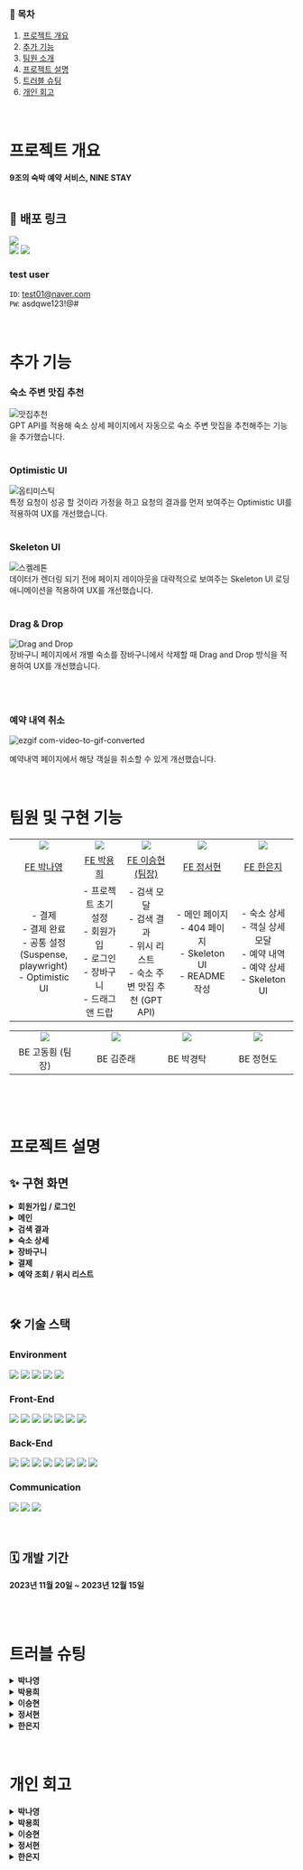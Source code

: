 ### 📌 목차
1. [프로젝트 개요](#프로젝트-개요)
2. [추가 기능](#추가-기능)
3. [팀원 소개](#팀원-및-구현-기능)
4. [프로젝트 설명](#프로젝트-설명)
5. [트러블 슈팅](#트러블-슈팅)
6. [개인 회고](#개인-회고)  
<br/><br/>
  
# 프로젝트 개요
**9조의 숙박 예약 서비스, NINE STAY**  
<br/>

## 🔗 배포 링크
<a href="https://www.anti-bias.kr/" target="_blank">  
<img src="https://img.shields.io/badge/NINE STAY-d53f8c?style=for-the-badge&logo=houzz&logoColor=white"/></a><br>  

<a href="https://github.com/YBEMiniProjectTeam/MINI-Front" target="_blank">
<img src="https://img.shields.io/badge/원본 repository-111111?style=for-the-badge&logo=github&logoColor=white"/></a>
<a href="https://github.com/YBEMiniProjectTeam/MINI-Back" target="_blank">
<img src="https://img.shields.io/badge/BE repository-dfdfdf?style=for-the-badge&logo=github&logoColor=666666"/></a>  

### test user  
`ID`: test01@naver.com
<br>
`PW`: asdqwe123!@#
<br/><br/><br/>  

# 추가 기능
### 숙소 주변 맛집 추천
![맛집추천](https://github.com/YBEMiniProjectTeam/MINI-Front/assets/63582234/ad847c87-947f-4b9b-a9c7-e37f1a2a254d)  
GPT API를 적용해 숙소 상세 페이지에서 자동으로 숙소 주변 맛집을 추천해주는 기능을 추가했습니다.  
<br/>

### Optimistic UI
![옵티미스틱 ](https://github.com/YBEMiniProjectTeam/MINI-Front/assets/63582234/3ccb6369-28c7-4def-b803-72e276341a8b)  
특정 요청이 성공 할 것이라 가정을 하고 요청의 결과를 먼저 보여주는 Optimistic UI를 적용하여 UX를 개선했습니다.  
<br/>

### Skeleton UI
![스켈레톤](https://github.com/YBEMiniProjectTeam/MINI-Front/assets/63582234/01bb5441-5440-4084-8794-e46b992655d1)  
데이터가 렌더링 되기 전에 페이지 레이아웃을 대략적으로 보여주는 Skeleton UI 로딩 애니메이션을 적용하여 UX를 개선했습니다.  
<br/>

### Drag & Drop
![Drag and Drop](https://github.com/YBEMiniProjectTeam/MINI-Front/assets/63582234/70a8f3fa-9ddc-44ae-ab89-25f52d7d38f4)  
장바구니 페이지에서 개별 숙소를 장바구니에서 삭제할 때 Drag and Drop 방식을 적용하여 UX를 개선했습니다.  
<br/><br/><br/>   

### 예약 내역 취소
![ezgif com-video-to-gif-converted](https://github.com/YBEMiniProjectTeam/MINI-Front/assets/90038848/3b14a43a-1a89-4143-966a-bb73791a3c31)

예약내역 페이지에서 해당 객실을 취소할 수 있게 개선했습니다.
<br/><br/><br/>   

# 팀원 및 구현 기능
<table>
  <tr>
    <td align="center" width="150px">
      <img src="https://avatars.githubusercontent.com/u/139189221?v=4"/>
    </td>
    <td align="center" width="150px">
      <img src="https://avatars.githubusercontent.com/u/90038848?v=4"/>
    </td>
    <td align="center" width="150px">
      <img src="https://avatars.githubusercontent.com/u/93538221?v=4"/>
    </td>
    <td align="center" width="150px">
      <img src="https://avatars.githubusercontent.com/u/63582234?v=4"/>
    </td>
    <td align="center" width="150px">
      <img src="https://avatars.githubusercontent.com/u/95364951?v=4"/>
    </td>
  </tr>
  <tr>
    <td align="center">
      <a href="https://github.com/im-na0" target="_blank">
        FE 박나영
      </a>
    </td>
    <td align="center">
      <a href="https://github.com/YongYong21" target="_blank">
        FE 박용희
      </a>
    </td>
    <td align="center">
      <a href="https://github.com/seungsimdang" target="_blank">
        FE 이승현 (팀장)
      </a>
    </td>
    <td align="center">
      <a href="https://github.com/JSH99" target="_blank">
        FE 정서현
      </a>
    </td>
    <td align="center">
      <a href="https://github.com/lilviolie" target="_blank">
        FE 한은지
      </a>
    </td>
  </tr>
  <tr>
    <td align="center">
      - 결제<br>
      - 결제 완료<br>
      - 공통 설정(Suspense, playwright)<br>
      - Optimistic UI<br>
    </td>
    <td align="center">
      - 프로젝트 초기 설정<br>
      - 회원가입<br>
      - 로그인<br>
      - 장바구니<br>
			- 드래그 앤 드랍
    </td>
    <td align="center">
      - 검색 모달<br>
      - 검색 결과<br>
      - 위시 리스트<br>
      - 숙소 주변 맛집 추천 (GPT API)<br>
    </td>
    <td align="center">
      - 메인 페이지<br>
      - 404 페이지<br>
      - Skeleton UI<br>
      - README 작성<br>
    </td>
    <td align="center">
      - 숙소 상세<br>
			- 객실 상세 모달<br>
      - 예약 내역<br>
      - 예약 상세<br>
      - Skeleton UI<br>
    </td>
  </tr>
</table>  
<table>
  <tr>
    <td align="center" width="150px">
      <a href="https://github.com/Dr-KoKo" target="_blank">
        <img src="https://avatars.githubusercontent.com/u/97681286?v=4"/>
      </a>
    </td>
    <td align="center" width="150px">
      <a href="https://github.com/Jundev21" target="_blank">
        <img src="https://avatars.githubusercontent.com/u/55421772?v=4"/>
      </a>
    </td>
    <td align="center" width="150px">
      <a href="https://github.com/DevKTak" target="_blank">
        <img src="https://avatars.githubusercontent.com/u/68748397?v=4"/>
      </a>
    </td>
    <td align="center" width="150px">
      <a href="https://github.com/hyeond0" target="_blank">
        <img src="https://avatars.githubusercontent.com/u/95916780?v=4"/>
      </a>
    </td>
  </tr>
  <tr>
    <td align="center">
      BE 고동훤 (팀장)
    </td>
    <td align="center">
      BE 김준래
    </td>
    <td align="center">
      BE 박경탁
    </td>
    <td align="center">
      BE 정현도
    </td>
  </tr>
</table>  
<br/><br/><br/>  

# 프로젝트 설명
## ✨ 구현 화면
<details>
  <summary><b>회원가입 / 로그인</b></summary>
  <div>
    <img width="600px" src="https://github.com/YBEMiniProjectTeam/MINI-Front/assets/63582234/002af724-e551-460e-a2f8-647f4640cc6a" /> 
  </div> 
</details>
<details>
  <summary><b>메인</b></summary>
  <div>
    <img width="600px" src="https://github.com/YBEMiniProjectTeam/MINI-Front/assets/63582234/0f6cec09-bf13-4362-b411-cfc656fff034" />  
  </div>
</details>
<details>
  <summary><b>검색 결과</b></summary>
  <div>
    <img width="600px" src="https://github.com/YBEMiniProjectTeam/MINI-Front/assets/63582234/a7fad949-a665-4bdf-8f7e-3c13e68183f8" />  
  </div>
</details>
<details>
  <summary><b>숙소 상세</b></summary>
  <div>
    <img width="600px" src="https://github.com/YBEMiniProjectTeam/MINI-Front/assets/63582234/b42070f2-148a-4d17-bc17-6fa5c8f5cb79" />  
  </div>
</details>
<details>
  <summary><b>장바구니</b></summary>
  <div>
    <img width="600px" src="https://github.com/YBEMiniProjectTeam/MINI-Front/assets/63582234/0c525956-8497-456f-b9d9-779ebb4ec4ce" />  
  </div>
</details>
<details>
  <summary><b>결제</b></summary>
  <div>
    <img width="600px" src="https://github.com/YBEMiniProjectTeam/MINI-Front/assets/63582234/efff7871-9bf0-4d19-9d20-650f213ae5fd" />  
  </div>
</details>
<details>
  <summary><b>예약 조회 / 위시 리스트</b></summary>
  <div>
    <img width="600px" src="https://github.com/YBEMiniProjectTeam/MINI-Front/assets/63582234/5b1f33ce-ef54-420b-b7dc-279b766dd617" />  
  </div>
</details>  
<br><br>

## 🛠️ 기술 스택
### Environment 
<div>
<img src="https://img.shields.io/badge/github-181717?style=for-the-badge&logo=github&logoColor=white" />
<img src="https://img.shields.io/badge/git-F05032?style=for-the-badge&logo=git&logoColor=white" />
<img src="https://img.shields.io/badge/ESLint-4B3263?style=for-the-badge&logo=eslint&logoColor=white" />
<img src="https://img.shields.io/badge/npm-CB3837?style=for-the-badge&logo=npm&logoColor=white" />
<img src="https://img.shields.io/badge/vite-646CFF?style=for-the-badge&logo=vite&logoColor=white" />
</div>

### Front-End
<div>
<img src="https://img.shields.io/badge/html5-E34F26?style=for-the-badge&logo=html5&logoColor=white" />
<img src="https://img.shields.io/badge/styled components-DB7093?style=for-the-badge&logo=styledcomponents&logoColor=white" />
<img src="https://img.shields.io/badge/chakra ui-319795?style=for-the-badge&logo=chakraui&logoColor=white" />
<img src="https://img.shields.io/badge/typescript-3178C6?style=for-the-badge&logo=typescript&logoColor=white" />
<img src="https://img.shields.io/badge/react-111111?style=for-the-badge&logo=react&logoColor=61DAFB" />
<img src="https://img.shields.io/badge/recoil-3578E5?style=for-the-badge&logo=recoil&logoColor=white" />
<img src="https://img.shields.io/badge/react query-FF4154?style=for-the-badge&logo=reactquery&logoColor=black" />
</div>

### Back-End
<div>
<img src="https://img.shields.io/badge/java-3766AB?style=for-the-badge&logo=java&logoColor=white" />
<img src="https://img.shields.io/badge/spring boot-6DB33F?style=for-the-badge&logo=springboot&logoColor=white" />
<img src="https://img.shields.io/badge/spring security-6DB33F?style=for-the-badge&logo=springsecurity&logoColor=white" />
<img src="https://img.shields.io/badge/mysql-4479A1?style=for-the-badge&logo=mysql&logoColor=white" />
<img src="https://img.shields.io/badge/aws-232F3E?style=for-the-badge&logo=amazonaws&logoColor=white" />
<img src="https://img.shields.io/badge/amazon rds-527FFF?style=for-the-badge&logo=amazonrds&logoColor=white" />
<img src="https://img.shields.io/badge/amazon s3-569A31?style=for-the-badge&logo=amazons3&logoColor=white" />
<img src="https://img.shields.io/badge/spring data jpa-F7DF1E?style=for-the-badge&&logoColor=black" />
</div>

### Communication
<div>
<img src="https://img.shields.io/badge/notion-9266CC?style=for-the-badge&logo=notion&logoColor=white" />
<img src="https://img.shields.io/badge/figma-F24E1E?style=for-the-badge&logo=figma&logoColor=white" />
<img src="https://img.shields.io/badge/swagger-85EA2D?style=for-the-badge&logo=swagger&logoColor=black" />  
</div>
<br/><br/>  

## 🗓️ 개발 기간
**2023년 11월 20일 ~ 2023년 12월 15일**  
<br><br><br>  

# 트러블 슈팅
<details>
  <summary><b>박나영</b></summary>
  <div>

  ## 🚀 **에러바운더리를 이용한 에러 핸들링**
  ### Problem:
  - 초기 상황: 서버 통신 중 발생하는 에러를 각 컴포넌트에서 개별적으로 처리하고 있었습니다. 코드 중복 문제를 느꼈습니다.
  - 해결 전략: 공통적으로 발생하는 HTTP 상태 코드(401, 403, 500 등)를 효과적으로 관리하기 위해 에러바운더리 도입하기로 결정했습니다.
  - 구현: React-Query와 결합하여 선언적으로 에러 핸들링을 구현했습니다. 이를 통해 에러 발생 시 Fallback UI를 자동으로 표시할 수 있게 됐습니다.

  ### Try: React Query와 에러바운더리의 결합
  - React Query 설정: **`throwOnError: true`** 옵션을 설정하여 오류 발생 시 **`ErrorBoundary`** 컴포넌트가 에러를 감지하도록 합니다.
  - **`AsyncWrapper`** 컴포넌트 구현: **`useQueryErrorResetBoundary`**를 사용하여 에러 발생 시 Fallback UI 렌더링 및 쿼리 에러 초기화 구현했습니다.
  - **`ErrorFallback`** 컴포넌트: 에러 상황에 따라 적절한 UI(로그인 요구, 새로고침 버튼 등)를 제공. 사용자 행동에 따라 에러 상태를 초기화하거나 로그인 페이지로 이동 처리되도록 합니다.

  ### Result & Effect:
  - 중앙집중식 에러 관리: 공통적으로 발생하는 에러를 효율적으로 관리하고, 애플리케이션 전체에 일관된 에러 핸들링 방식 적용할 수 있었습니다.
  - 선언적 접근: React Query와 에러바운더리를 사용하여 에러 처리를 선언적이고 명시적으로 구현, 코드의 가독성 및 유지보수성이 향상되었습니다.

  ## 🚀 **컴포넌트 재사용 및 데이터 처리 최적화**
  ### Problem:
  - 초기 상황: UI 기준으로 컴포넌트 재사용하며, 다양한 타입의 데이터를 처리할 수 있도록 props 타입을 확장했습니다.
  - 문제 인식: 타입이 달라지면서 컴포넌트가 무거워지고 복잡해졌습니다. 그리고 데이터 가공이 컴포넌트 내부에서 이루어져, 가독성 및 유지보수성이 좋지 않았습니다.

  ### Try:
  - 데이터 처리 방식 개선: 데이터를 컴포넌트에 전달하기 전에 미리 가공하여 전달하는 방식으로 전환했습니다. 이때 React Query의 **`select`** 옵션을 활용하여 데이터 가공 로직을 쿼리 과정에 통합했습니다.
  - 컴포넌트 구조 변경: UI가 유사하더라도 데이터 구조가 다른 경우, 별도의 컴포넌트로 분리하여 재사용성과 유지보수성 향상에 초점을 맞추었습니다.

  ### Result & Effect:
  - **가독성 향상**: 컴포넌트가 수행하는 로직을 단순화하고, 데이터 가공을 외부로 분리하여 가독성 개선했습니다.
  - **유지보수성 증가**: 데이터 구조에 따라 별도의 컴포넌트를 사용함으로써, 변경에 대응하기 쉬워지고 각 컴포넌트의 목적이 명확해졌습니다.
  - **효율적인 데이터 관리**: React Query의 **`select`** 옵션을 통해 데이터 가공 과정을 쿼리 단계에서 처리하여, 데이터 관리의 일관성이 증대되었습니다.

  이번 리팩토링 과정을 통해 컴포넌트 설계의 중요성을 더 깊이 이해하게 되었습니다. 데이터 구조에 따라 적절히 컴포넌트를 분리하고, 데이터 가공을 쿼리 단계에서 처리함으로써, 애플리케이션의 가독성과 유지보수성을 크게 향상시킬 수 있었습니다! 또한 React Query를 Suspense, Optimistic updates, mutation, Errorboundary 등 다양하게 활용해봄으로써 프론트엔드 개발에서의 데이터 관리 전략에 대한 이해도가 크게 향상되었습니다. 앞으로의 프로젝트에도 이러한 지식을 적극적으로 활용할 계획입니다.
  </div>
</details>
<details>
  <summary><b>박용희</b></summary>
  <div>

  ### 프록시 설정
  ```jsx
  // host
  127.0.0.1 domain.com

  127.0.0.1 location.domain.com
  ```
  host 파일을 변경할 때, 도메인 주소 앞에 일부 주소를 작성해야 된다는 것을 알았다.
  `127.0.0.1 [domain.com](http://domain.com)` 으로 작성할 시, 기존에 있던 api 사이트 [domain.com/index/swagger](http://domain.com/index/swagger로) 으로 접속할 경우, 127.0.0.1/index/swagger 로 접속이 되는 것과 같기때문에 네트워크 오류( 존재하지 않는 사이트 )가 뜨게 된다.  

  ### CSS
  <img width="600px" src="https://github.com/YBEMiniProjectTeam/MINI-Front/assets/63582234/1e7f2591-d1f8-4bbb-8d5d-e0675100fb9e">  
  
  Header 메뉴와 서브메뉴 사이의 간격이 있기때문에 Header Menu → Hover → Submenu 커서를 옮기는 과정에서 계속 닫히게 되었다.  
  이 부분을 해결하기 위해서 각 메뉴마다 `div` 태그를 2번 작성을 해서 마우스의 커서 범위를 늘려주는 방식으로 구현하게 되었다.

  ### Z-index
  드래그앤 드롭을 사용해서 `Drop` 컴포넌트의 위치에 대한 에러
  css 코드에서 `position:fixed` `z-index:100` 을 적용했지만 `Drop` 컴포넌트가 일부 컴포넌트 보다 아래에 위치해 있는 경우가 있었다.  
  `Stacking contexts` 때문에 아무리 Z-index값을 주더라도 해당 컴포넌트는 무조건 아래에 위치하게 된다. 그래서, 해당 컴포넌트를 부모 컴포넌트에 작성을 해서 해결을 했다.
  </div>
</details>
<details>
  <summary><b>이승현</b></summary>
  <div>
    
  ### 무한스크롤 에러 핸들링

  ```jsx
  useEffect(() => {
      setSearchList((prevSearchList) => [
        ...prevSearchList,
        ...data.accommodations
      ]);
      setTotalPage(data.total_pages);
      setIsLoadingMore(false);
    }, [page]);

  ...

  const handleScroll = debounce(() => {
      const { scrollTop, clientHeight, scrollHeight } = document.documentElement;

      if (scrollTop + clientHeight >= scrollHeight - 50) {
        if (page < totalPage) {
          setPage((prevPage) => prevPage + 1);
          setIsLoadingMore(true);
          refetch();
        }
      }
    }, 200);
  ```

  처음 구성한 무한스크롤 로직은 위와 같았다. scroll값이 조건을 만족하면 `page`값이 변화하게 되고, data의 `refetch`가 일어난다. 이후, `useEffect` hook의 의존성 배열에 `page` 값을 넣어주었기 때문에 `searchList` 가 이전 리스트 요소들 + 새로 받아온 data들로 업데이트되는 로직이었다.  
  위 로직은 겉보기에는 문제없이 작동하는것처럼 보였지만, 페이지가 넘어갔을 때 넘어간 페이지뿐만 아니라 이미 한번 요청을 보낸 이전 페이지에 대한 데이터도 fetching이 일어났다. 

  ```jsx
  return useSuspenseQuery({
      queryKey: ["searchList", pageNum, pageSize, headers, isRefetched],
      queryFn: () =>
        getSearchList(
          accomodationName,
          endDate,
          category,
          pageNum,
          pageSize,
          headers
          pageSize
        )
    });
  ```

  그 이유를 한참 찾다가 `useSearchList` hook의 `queryKey` 에 `pageNum` 을 넣어줬었는데, 해당 값에 변화가 생기면 `refetch` 가 일어난다는 사실을 간과하고 있었다. 

  ```jsx
  if (page < totalPage) {
    setPage((prevPage) => prevPage + 1);
    setIsLoadingMore(true);
    refetch();
  }
  ```

  그래서 `setPage` 가 완료되기 전에 기존 페이지에 대해 `refetch`가 한번 더 일어나고, `setPage` 가 완료된 후에 다시 한 번 다음 페이지에 대해 `refetch` 가 일어났던 것이다.

  ```jsx
  useEffect(() => {
      setSearchList((prevSearchList) => [
        ...prevSearchList,
        ...data.accommodations
      ]);
      setTotalPage(data.total_pages);
      setIsLoadingMore(false);
    }, [data]);

  ...

  useEffect(() => {
    if (page > 1) {
      refetch();
    }
  }, [page]);

  ...

  const handleScroll = debounce(() => {
    const { scrollTop, clientHeight, scrollHeight } = document.documentElement;

    if (scrollTop + clientHeight >= scrollHeight - 50) {
      if (page < totalPage) {
        setPage((prevPage) => prevPage + 1);
        setIsLoadingMore(true);
      }
    }
  }, 200);
  ```
  원인을 찾고 나니,`queryKey` 에서 `pageNum` 을 삭제하고, `searchList` 컴포넌트도 `setPage`가 일어난 후에 refetch가 될 수 있도록 수정을 거쳐 간단하게 해결할 수 있었다.

  ### **검색하기 버튼 두번 눌러야 검색되는 에러 핸들링**
  기존 `search` 컴포넌트는 `keyword`, `category`, `district` 값들은 querystring에서 값을 가져와 각각 state의 초깃값으로 설정해줬고, `start_date` 와 `end_date` 는 모달에 setter를 넘겨서 state 관리를 하는 약간 기형적인 구조를 띄고 있었다. 심지어 `start_date`, `end_date`, `district`, `category` 값들은 동시에 전역으로 관리해주고있어서 더욱 복잡한 로직이었다.  
  위와 같이 복잡한 로직이 탄생하게 된 배경은 `searchList` 컴포넌트에서 사용하는 `useSearchList` hook을 `search` 컴포넌트에서도 재사용하여 검색하기 버튼 클릭 시 `refetch` 를 해주기 위함이었다. 그런데, `useSearchList` hook의 parameter로 전달해줄 값들이 많다 보니까 컴포넌트간 상태의 공유가 필요했고, 기존에 querystring 지정이 되어 있던 것들을 가져오는 로직과 전역으로 상태를 관리하는 로직이 섞여서 복잡한 로직이 탄생하였다.  
  안그래도 복잡한 로직이라 리팩토링 대상이었는데, state의 업데이트가 비동기적으로 처리되기때문에 `refetch` 시에 이전 state값을 가지고 동일한 get요청을 보내는 이슈가 있었다. 그래서 검색하기 버튼을 처음에 누르면 화면에 변화가 없고, 다시 클릭해서 다음 리렌더링이 발생하는 시점이 되어서야 검색 결과가 업데이트되는 현상이 발생하였다.  
  그래서 복잡한 로직을 모두 querystring으로 통일하기로 마음먹었다.

  ```jsx
  const Search = ({
    keyword,
    district,
    start_date,
    end_date,
    category
  }: SearchProps) => {
  ```

  상위 컴포넌트에서 querystring을 가져와 `search` 컴포넌트에 props로 전달하고, 해당 값들은`search` 컴포넌트의 내부 state로 관리하였다.

  ```jsx
  const handleSearchClick = () => {
    const queryParams = new URLSearchParams({
      ...(accommodationName && { keyword: accommodationName }),
      ...(selectedDistrict && { district: selectedDistrict }),
      ...(startDate && { start_date: startDate }),
      ...(endDate && { end_date: endDate }),
      ...(selectedCategory && { category: selectedCategory }),
      page_num: "1",
      page_size: "10"
    });

    window.location.href = `/searchResult?${queryParams.toString()}`;
  };
  ```

  이후, 검색하기 버튼을 클릭했을 때, `refetch` 를 하는 것이 아니라 queryParams를 설정해주고 페이지의 새로고침을 유발하는 로직으로 수정하여 해결하였다.

  ### locale 설정에 따른 date parse과정에서의 에러 핸들링

  ```tsx
  useEffect(() => {
    if (selectedDate && selectedDate[0] && selectedDate[1]) {
      const newStartDate = selectedDate[0].replace(/\s+/g, "");
      const newEndDate = selectedDate[1].replace(/\s+/g, "");

      const parsedStartDate = parse(newStartDate, "yyyy.MM.dd.", new Date());
      const parsedEndDate = parse(newEndDate, "yyyy.MM.dd.", new Date());

      const formattedStartDate = format(parsedStartDate, "yyyy-MM-dd");
      const formattedEndDate = format(parsedEndDate, "yyyy-MM-dd");

      setStartDate(formattedStartDate);
      setEndDate(formattedEndDate);
    }
  }, [selectedDate]);
  ```

  `search` 컴포넌트에서는 `selectedDate` 값이 변경될 때마다 그 값을 parse 후 formatting하는 작업을 해주었다. 로컬에서 테스트할때는 parse과정에서 에러가 없었는데, 테스팅을 하다보니 parse 에러가 발생했다. 날짜 형식이 맞지 않는다는 내용의 에러였는데, 처음에는 null 값이 들어와서 parse가 안되는줄 알았다. 하지만, console에 로그를 찍어보니 날짜 값은 정상적으로 설정되고 있었다.

  ```jsx
  useEffect(() => {
    const formattedDates = dateRange.map((date) =>
      date ? date.toLocaleDateString() : ""
    );

    setSelectedDate(formattedDates);
  }, [dateRange]);
  ```

  parse시에 날짜 형식도 바꿔보고 여러 시도를 해도 해결되지 않다가 “`dateRange` 값도 이상이 없고, `selectedDate` 값도 이상이 없으면 `formattedDates` 로 변환하는 과정에서의 문제인가?” 라는 생각이 들어서 console에 `formattedDates` 값을 찍어보니 그 로그가 조금 달랐다.   
![image](https://github.com/YBEMiniProjectTeam/MINI-Front/assets/63582234/8c2fe814-3fba-4fe5-81fb-ccafebbf0e15)  
![image](https://github.com/YBEMiniProjectTeam/MINI-Front/assets/63582234/71a2e6cd-9d8c-4b38-a655-c19b2ff9ff04)  
  위 사진은 locale을 적용하지 않았을 때의 `formattedDate` , `selectedDate` 값이고 아래 사진은 locale을 적용했을 때의 값이다. 크롬 브라우저에서는 toLocaleDateString 함수의 default값이 "ko-KR” 이어서 로컬에서 동작했을 때는 parse과정에서 에러가 발생하지 않았지만, chromium 브라우저에서는 default값이 달라서 `selectedDate` 값이 다르게 불러와진 것이었다. 

  ```jsx
  useEffect(() => {
    const formattedDates = dateRange.map((date) =>
      date ? date.toLocaleDateString("ko-KR") : ""
    );

    setSelectedDate(formattedDates);
  }, [dateRange]);
  ```

  그래서 `tolocaleDateString` 함수 호출 시 "ko-KR" 옵션을 주어서 다른 브라우저에서 date 변환을 할때도 통일된 값으로 변환될 수 있도록 하여 에러를 해결하였다.
  </div>
</details>
<details>
  <summary><b>정서현</b></summary>
  <div>

   ### 배포 시 CSS 적용 안 되는 오류
  개발 환경에서는 문제 없이 잘 적용되었던 css가 배포를 했더니 깨지는 현상이 발생했습니다. css가 제대로 적용되지 않았던 컴포넌트는 모두 `react-slick` 캐러셀 라이브러리를 사용한 컴포넌트였습니다. 캐러셀의 크기가 비정상적으로 크게 나타나 이미지가 제대로 나타나지 않았고, 버튼으로 넘어가는 방식이 아닌 세로로 모든 이미지가 펼쳐지는 오류가 나타났습니다. 구글링을 통해 여러 조사를 해보았고, 배포 시 일부 css가 제대로 나타나지 않는 오류가 발생한다는 레퍼런스를 찾아 여러 방법을 시도했습니다.

  **Try 1 - 브라우저 캐시 삭제**  
  브라우저의 캐시가 남아있게 되면 css 파일의 변경을 추적하지 못해 이전 css를 적용한다는 레퍼런스를 참고하여 크롬 브라우저의 캐시를 삭제해보았지만, 변화가 없었습니다. 크롬 브라우저가 아닌 이전에 접속한 적 없던 safari 브라우저에서도 동일하게 캐러셀이 깨져보였습니다.

  **Try 2 - CSS 파일명 수정**  
  스타일 파일을 불러올 때 최신 버전에 맞는 파일을 불러올 수 있도록 버전 정보를 추가해주는 방식을 적용해보았지만, 변화가 없었습니다. 추후 더 레퍼런스를 찾아봤을 때, `CRA` 환경에서는 캐시 쿼리 스트링이 적용이 되지 않아 수동적으로 적용해줘야 하지만, `Vite` 환경에서는 파일에 해싱이 자동 적용된다는 사실을 알게 되었습니다. 따라서 파일 캐시 문제 또한 아니었습니다.  
  ```css
  <link rel="styleshhet" href="/css/reset.css?v=1120" />
  ```

  **Try 3 - Nginx 캐시 무효화**  
  배포 환경이 nginx였고, css 적용이 제대로 안 되는 문제는 대부분 캐시 문제라는 이야기가 많아 nginx의 캐시를 무효화하는 방법을 고려해보았습니다. 백엔드분과 cloudfront를 통해 캐시 설정을 변경해보고, 논의한 결과 nginx 상의 문제는 아니었습니다. 

  **Try 4 - Vercel 배포**  
  Nginx로 배포하는 과정에서 css가 적용이 안 되는 것인지를 정확하게 확인하기 위해 nginx가 아닌 vercel로 배포를 해보았습니다. vercel로 배포했을 때도 이전과 동일하게 캐러셀 이미지가 제대로 나타나지 않았고, 세로로 모든 이미지가 펼쳐져 나타났습니다. nginx의 문제가 아닌 것을 깨닫고 처음으로 돌아가, 스타일 적용이 안 되는 시점부터 다시 고민해보았습니다. 문제의 시발점은 `react-slick` 라이브러리였기에 캐러셀 요소를 천천히 들여다보았습니다.

  **Try 5 - 절댓값으로 고정**  
  캐러셀의 크기가 비정상적으로 크게 나타나는 것을 보아 혹시 크기가 고정되지 않아 그런 것인가 싶어 캐러셀과 내부 요소들의 크기를 절대값으로 고정해보았습니다. 크기는 고정되어 비정상적으로 크게 나타나는 상황은 벗어났지만, 여전히 캐러셀이 정상 작동하지 않았습니다.

  **Try 6 - slick CSS 비교 → 해결 ✅**  
  css가 어디서 적용이 안 되는 것이 찾기 위해 개발 환경과 배포 사이트의 캐러셀 css를 하나씩 비교해보았습니다. 가장 상위 요소인 `slick-slider`부터 css를 비교해보았고, 그 결과 `slick-slide` 요소에서 일부 css가 다르다는 것을 발견했습니다. 개발 환경에서는 잘 적용되어 있던 **float: left**가 배포 사이트에서는 적용되지 않은 상태였고, 해당 css를 적용해주니 캐러셀이 정상 작동했습니다. 

  ```css
  .slick-slide {
      float: left;
    }
  ```

  캐러셀 이미지가 화면에 정상적으로 나타나지 않았던 것에 초점을 맞추고 float 속성에 대해 더 고민해보았다면 초기에 발견할 수 있었던 문제였을 텐데 생각보다 오랜 시간 헤맸던 것이 아쉬웠습니다. 문제가 발생했을 때 문제의 원인, 근본에 대해 더 탐구해야 한다는 것을 배울 수 있었고, 이후 `react-slick` 라이브러리를 조사하며 배포 환경에서만 float 속성이 적용되지 않았던 정확한 이유를 알아보려 했으나 알아내지 못했습니다. 이후에도 다른 문서 및 탐구를 통해 정확한 원인을 알기 위해 공부할 것이고, 같은 문제를 겪지 않기 위해 트러블 슈팅 통해 기록을 상세하게 남깁니다.
  </div>
</details>
<details>
  <summary><b>한은지</b></summary>
  <div>
   
   ### 날짜 / 인원별 객실 리스트 렌더링 시 발생하는 버그 수정
  <img width="600px" src="https://github.com/YBEMiniProjectTeam/MINI-Front/assets/63582234/acb9acdf-26df-40f5-b37d-5320076b35a2"/>  
  
  숙소 상세 페이지에서 날짜 또는 인원을 변경했을 때, '설정하기' 버튼을 눌렀을 때가 아닌 날짜와 인원을 재선택한 시점에 바로 새로운 객실 리스트가 렌더링되는 버그가 발생했습니다.
  초기 코드는 다음과 같습니다.

  ```tsx
  import { useSuspenseQuery } from "@tanstack/react-query";
  import getRoomList from "@api/accomodation/getRoomList";
  import { RoomListProps } from "@components/ProductDetail/ChooseDetail/ChooseDetail.types";

  const useRoomListQuery = ({
    id,
    checkInDate,
    checkOutDate,
    guestCnt
  }: RoomListProps) => {
    return useSuspenseQuery({
      queryKey: ["roomList", checkInDate, checkOutDate, guestCnt],
      queryFn: () => getRoomList({ id, checkInDate, checkOutDate, guestCnt })
    });
  };

  export default useRoomListQuery;
  ```

  `useRoomListQuery`에 `id`, `checkInDate`, `checkOutDate`, `guestCnt`를 통해 객실 리스트를 불러올 수 있는 `getRoomList API`를 연동하였고, `queryKey`에도 `checkInDate`, `checkOutDate`, `guestCnt`를 저장하여 해당 값들이 변경될때마다 `useRoomListQuery`가 `refetch`되도록 코드를 작성했습니다.  
  처음에는 리액트 쿼리의 작동 방식을 제대로 이해하지 못했고, 단순히 '`queryFn`에서 사용되는 변수가 있다면 이 변수는 `queryKey`에도 포함되어야 한다'라는 단편적인 지식으로 `getRoomList`의 변수인 `checkInDate`, `checkOutDate`, `guestCnt`를 `queryKey`에 저장해두었습니다.  
  하지만 `queryFn`에 사용된 변수를 `queryKey`에 저장하는 이유는 `queryKey`의 값이 변경되었을 때 내부적으로 다시 `queryFn`을 `refetch`하기 위함이고, 위의 경우에는 해당 쿼리가 값이 변경된 시점이 아닌 특정 행동이 실행되었을 때 `refetch`되어야 하기 때문에 `queryFn`의 변수들을 `queryKey`에 저장할 필요가 없었습니다. 따라서 `queryKey`에서 해당 변수들을 삭제하고, '설정하기' 버튼을 클릭했을 때 해당 쿼리가 `refetch`되도록 코드를 다시 작성했습니다.

  ```tsx
  import { useSuspenseQuery } from "@tanstack/react-query";
  import getRoomList from "@api/accomodation/getRoomList";
  import { RoomListProps } from "@components/ProductDetail/ChooseDetail/ChooseDetail.types";

  const useRoomListQuery = ({
    id,
    checkInDate,
    checkOutDate,
    guestCnt
  }: RoomListProps) => {
    return useSuspenseQuery({
      queryKey: ["roomList"],
      queryFn: () => getRoomList({ id, checkInDate, checkOutDate, guestCnt })
    });
  };

  export default useRoomListQuery;
  ```

  ```tsx
  ...
  const handleClick = () => {
      if (refetch) {
        refetch();
      }
      onClose();
    };
  ...
  ```
  </div>
</details>
<br><br>

# 개인 회고
<details>
  <summary><b>박나영</b></summary>
  <div>

  ### KEEP 🎯
  - `react query`& `Errorboundary`, `Suspense` 사용으로 선언적 프로그래밍 경험  
  - `tanstack query v5` 같은 새로운 기술 도입 시도  
  - `playwright` 로 테스트 코드 작성을 통해 가독성과 유지보수성에 대한 고민  
  - 컴포넌트 설계에 대한 고민  
  - PR과 코드리뷰에 신경썼음
  ### PROBLEM 🥊
  - 2가지의 스타일 라이브러리 사용으로 팀원들 간 코드 통일성이 떨어졌음.  
  - 웹 접근성에 대한 고려가 없었음   
  - MSW를 초기에 활용하지 못해서 아쉬움  
  - 새로운 기술 도입을 시도할 때 근거가 불충분 했던 점이 아쉬움  
  - 테마를 정의하지 않고 색상코드를 파편화해서 사용했던 점이 아쉬움  
  ### TRY 🚀
  - 스타일 라이브러리는 1가지로 통일 할 것. 스타일드 컴포넌트 네이밍 컨벤션 도입하기.  
  - 웹 접근성과 관련한 다양한 옵션들 스터디  
  - 백엔드와 논의 후 대략적인 API 명세가 나오면 MSW 바로 도입해보기!  
  - 통일성 있는 코드를 작성하기 위해서 컨벤션을 꼼꼼히 챙겨야겠음  
  </div>
</details>
<details>
  <summary><b>박용희</b></summary>
  <div>
   
  ### KEEP 🎯
  - 다양한 라이브러리 사용 및 시도  
  - 맡은 부분에 대한 플로우 이해 후, 코드 작성  
  ### PROBLEM 🥊
  - React query의 전체적인 흐름 이해 및 코드 작성.  
  - Typescript Generic 문법  
  ### TRY 🚀
  - 함수 및 컴포넌트 분리  
  - 타입을 작성할 시, Generic을 사용해서 확장성 좋게 하기.  
  - htrml, css 태그 속성(option) 이해  
  </div>
</details>
<details>
  <summary><b>이승현</b></summary>
  <div>
    
  ### KEEP 🎯
  - `react query` 를 이용한 api 호출 로직 통일 및 `onSuccess` , `onError` 시 동작 관리  
  - `Errorboundary` 와 `Suspense` 를 이용한 fallback 처리  
  - `playwright` 를 이용한 테스트코드 작성, gpt api 연동 등 새로운 시도  
  ### PROBLEM 🥊
  - `react query` 에 대한 숙지 부족  
  - 비동기 상태 변화 관리를 명목으로 무분별한 `useEffect` 사용  
  - 코드 작성 시 가독성을 고려하지 못함  
  ### TRY 🚀
  - 중복되는 코드에 대한 모듈화  
  - 클린 코드 작성 방법 고민   
  </div>
</details>
<details>
  <summary><b>정서현</b></summary>
  <div>

  ### KEEP 🎯
  - `react query`, `ErrorBoundary`, `Suspense`, `Skeleton UI` 등 새로운 라이브러리 및 기능 시도  
  - 컴포넌트 및 함수의 적절한 분리 통한 클린 코드에 대한 고민  
  ### PROBLEM 🥊
  - 모바일 반응형 고려
  - 효율적인 코드 리뷰
  ### TRY 🚀
  - css 속성 및 활용에 대한 학습  
    → `Chakra UI`를 얼마나 더 효율적으로 사용할 수 있는지, 
    → 반응형을 구현할 때 어떤 상대 단위를 사용하면 좋은지,  
  - 좋은 코드 리뷰를 할 수 있는 방법 고민  
    → 멘토님이 제공해주신 코드 리뷰 가이드 숙지  
  </div>
</details>
<details>
  <summary><b>한은지</b></summary>
  <div>
     
  ### KEEP 🎯
  - `React Query`, `Chakra UI`, `Playwright` 등 새로운 라이브러리 시도  
  - `TypeScript`, `axios` 등의 다양한 활용  
  ### PROBLEM 🥊
  - 팀원들간의 코드의 통일성을 유지하기 위해 `Chakra UI`를 제대로 활용하지 못함  
  - `React Query`, `Playwright` 등 새로 접한 라이브러리에 대한 숙지가 미흡하여 제대로 활용하지 못함  
  ### TRY 🚀
  - 모듈화, 클린 코드에 대한 고민
  - 새로 접한 라이브러리에 대한 추가적인 학습
  </div>
</details>
